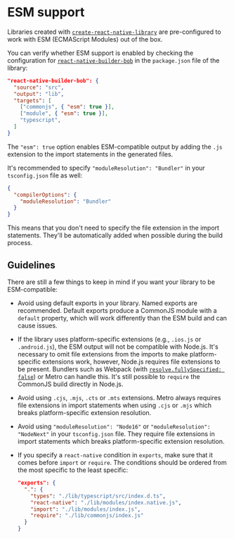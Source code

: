 # ESM support

Libraries created with [`create-react-native-library`](./create.md) are pre-configured to work with ESM (ECMAScript Modules) out of the box.

You can verify whether ESM support is enabled by checking the configuration for [`react-native-builder-bob`](./build.md) in the `package.json` file of the library:

```json
"react-native-builder-bob": {
  "source": "src",
  "output": "lib",
  "targets": [
    ["commonjs", { "esm": true }],
    ["module", { "esm": true }],
    "typescript",
  ]
}
```

The `"esm": true` option enables ESM-compatible output by adding the `.js` extension to the import statements in the generated files.

It's recommended to specify `"moduleResolution": "Bundler"` in your `tsconfig.json` file as well:

```json
{
  "compilerOptions": {
    "moduleResolution": "Bundler"
  }
}
```

This means that you don't need to specify the file extension in the import statements. They'll be automatically added when possible during the build process.

## Guidelines

There are still a few things to keep in mind if you want your library to be ESM-compatible:

- Avoid using default exports in your library. Named exports are recommended. Default exports produce a CommonJS module with a `default` property, which will work differently than the ESM build and can cause issues.
- If the library uses platform-specific extensions (e.g., `.ios.js` or `.android.js`), the ESM output will not be compatible with Node.js. It's necessary to omit file extensions from the imports to make platform-specific extensions work, however, Node.js requires file extensions to be present. Bundlers such as Webpack (with [`resolve.fullySpecified: false`](https://webpack.js.org/configuration/module/#resolvefullyspecified)) or Metro can handle this. It's still possible to `require` the CommonJS build directly in Node.js.
- Avoid using `.cjs`, `.mjs`, `.cts` or `.mts` extensions. Metro always requires file extensions in import statements when using `.cjs` or `.mjs` which breaks platform-specific extension resolution.
- Avoid using `"moduleResolution": "Node16"` or `"moduleResolution": "NodeNext"` in your `tsconfig.json` file. They require file extensions in import statements which breaks platform-specific extension resolution.
- If you specify a `react-native` condition in `exports`, make sure that it comes before `import` or `require`. The conditions should be ordered from the most specific to the least specific:

  ```json
  "exports": {
    ".": {
      "types": "./lib/typescript/src/index.d.ts",
      "react-native": "./lib/modules/index.native.js",
      "import": "./lib/modules/index.js",
      "require": "./lib/commonjs/index.js"
    }
  }
  ```
